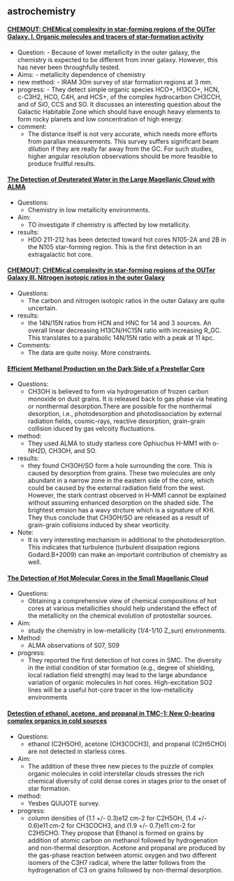 ## astrochemistry

#### [CHEMOUT: CHEMical complexity in star-forming regions of the OUTer Galaxy. I. Organic molecules and tracers of star-formation activity](https://arxiv.org/abs/2203.00719)
- Question:
        - Because of lower metallicity in the outer galaxy, the chemistry is expected to be different from inner galaxy. However, this has never been throughfully tested.	
- Aims:
        - metallicity dependence of chemistry
- new method:
        - IRAM 30m survey of star formation regions at 3 mm. 
- progress:
        - They detect simple organic species HCO+, H13CO+, HCN, c-C3H2, HCO, C4H, and HCS+, of the complex hydrocarbon CH3CCH, and of SiO, CCS and SO. It discusses an interesting question about the Galactic Habitable Zone which should have enough heavy elements to form rocky planets and low concentration of high energy. 
- comment:
	- The distance itself is not very accurate, which needs more efforts from parallax measurements. This survey suffers significant beam dilution if they are really far away from the GC. For such studies, higher angular resolution observations should be more feasible to produce fruitful results. 


#### [The Detection of Deuterated Water in the Large Magellanic Cloud with ALMA](https://arxiv.org/abs/2205.04325)
- Questions:
	- Chemistry in low metallicity environments. 
- Aim:
	- TO investigate if chemistry is affected by low metallicity.
- results:
	- HDO 211-212 has been detected toward hot cores N105-2A and 2B in the N105 star-forming region. This is the first detection in an extragalactic hot core.


#### [CHEMOUT: CHEMical complexity in star-forming regions of the OUTer Galaxy III. Nitrogen isotopic ratios in the outer Galaxy](https://arxiv.org/abs/2209.10620)
- Questions:
	- The carbon and nitrogen isotopic ratios in the outer Galaxy are quite uncertain.
- results:
	- the 14N/15N ratios from HCN and HNC for 14 and 3 sources. An overall linear decreasing H13CN/HC15N ratio with increasing R_GC. This translates to a parabolic 14N/15N ratio with a peak at 11 kpc.
- Comments:
	- The data are quite noisy. More constraints.


#### [Efficient Methanol Production on the Dark Side of a Prestellar Core](https://iopscience.iop.org/article/10.3847/1538-4357/ab8f93/pdf)
- Questions:
  - CH3OH is believed to form via hydrogenation of frozen carbon monoxide on dust grains. It is released back to gas phase via heating or nonthermal desorption.There are possible for the nonthermal desorption, i.e., photodesorption and photodissociation by external radiation fields, cosmic-rays, reactive desorption, grain-grain collision iduced by gas velcoity fluctuations.
- method:
  - They used ALMA to study starless core Ophiuchus H-MM1 with o-NH2D, CH3OH, and SO.
- results:
  - they found CH3OH/SO form a hole surrounding the core. This is caused by desorption from grains. These two molecules are only abundant in a narrow zone in the eastern side of the core, which could be caused by the external radiation field from the west. However, the stark contrast observed in H-MM1 cannot be explained without assuming enhanced desorption on the shaded side. The brightest emsion has a wavy strcture which is a signature of KHI. They thus conclude that CH3OH/SO are released as a result of grain-grain collisions induced by shear veorticity.
- Note:
  - It is very interesting mechanism in additional to the photodesorption. This indicates that turbulence (turbulent dissipation regions Godard.B+2009) can make an important contribution of chemistry as well. 


#### [The Detection of Hot Molecular Cores in the Small Magellanic Cloud](https://arxiv.org/abs/2303.05630)
- Questions:
  - Obtaining a comprehensive view of chemical compositions of hot cores at various metallicities should help understand the effect of the metallicity on the chemical evolution of protostellar sources.
- Aim:
  - study the chemistry in low-metallicity (1/4-1/10 Z_sun) environments.
- Method:
  - ALMA observations of S07, S09
- progress:
  - They reported the first detection of hot cores in SMC. The diversity in the initial condition of star formation (e.g., degree of shielding, local radiation field strength) may lead to the large abundance variation of organic molecules in hot cores. High-excitation SO2 lines will be a useful hot-core tracer in the low-metallicity environments

#### [Detection of ethanol, acetone, and propanal in TMC-1: New O-bearing complex organics in cold sources](https://arxiv.org/abs/2303.16121)
- Questions:
	- ethanol (C2H5OH), acetone (CH3COCH3), and propanal (C2H5CHO) are not detected in starless cores. 
- Aim:
	- The addition of these three new pieces to the puzzle of complex organic molecules in cold interstellar clouds stresses the rich chemical diversity of cold dense cores in stages prior to the onset of star formation.
- method:
	- Yesbes QUIJOTE survey.
- progress:
	- column densities of (1.1 +/- 0.3)e12 cm-2 for C2H5OH, (1.4 +/- 0.6)e11 cm-2 for CH3COCH3, and (1.9 +/- 0.7)e11 cm-2 for C2H5CHO. They propose that Ethanol is formed on grains by addition of atomic carbon on methanol followed by hydrogenation and non-thermal desorption. Acetone and propanal are produced by the gas-phase reaction between atomic oxygen and two different isomers of the C3H7 radical, where the latter follows from the hydrogenation of C3 on grains followed by non-thermal desorption.


